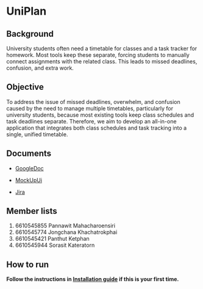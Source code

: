 # UniPlan

## Background

University students often need a timetable for classes and a task tracker for homework. Most tools keep these separate, forcing students to manually connect assignments with the related class. This leads to missed deadlines, confusion, and extra work.

## Objective

To address the issue of missed deadlines, overwhelm, and confusion caused by the need to manage multiple timetables, particularly for university students, because most existing tools keep class schedules and task deadlines separate. Therefore, we aim to develop an all-in-one application that integrates both class schedules and task tracking into a single, unified timetable.

## Documents

- [GoogleDoc](https://docs.google.com/document/d/1DCrA-3688mUq6HGsNAnI9CS53ziWLud2McELJog4sqA/edit?usp=sharing)

- [MockUpUi](https://www.canva.com/design/DAGxuHuyKDU/g_PNCcumdICsxAvOEeKd9A/edit?utm_content=DAGxuHuyKDU&utm_campaign=designshare&utm_medium=link2&utm_source=sharebutton)

- [Jira](https://ku-team-panthut.atlassian.net/jira/software/projects/TAW/settings/access)

## Member lists

1. 6610545855 Pannawit Mahacharoensiri
2. 6610545774 Jongchana Khachatrokphai
3. 6610545421 Panthut Ketphan
4. 6610545944 Sorasit Kateratorn

## How to run
**Follow the instructions in [Installation guide](INSTALLATION.md) if this is your first time.**
